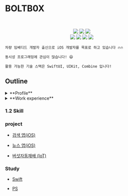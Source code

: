 <!--
### Hi there 👋

iOS

**BOLTB0X/BOLTB0X** is a ✨ _special_ ✨ repository because its `README.md` (this file) appears on your GitHub profile.

Here are some ideas to get you started:

- 🔭 I’m currently working on ...
- 🌱 I’m currently learning ...
- 👯 I’m looking to collaborate on ...
- 🤔 I’m looking for help with ...
- 💬 Ask me about ...
- 📫 How to reach me: ...
- 😄 Pronouns: ...
- ⚡ Fun fact: ...
-->

# BOLTB0X

<br/>
<p align="center">
<a href="https://developer.apple.com/kr/swift/" style="text-decoration: none;">
<img src="https://img.shields.io/badge/Swift-F05138?style=flat&logo=Swift&logoColor=white" />
</a>
<a href="https://learn.microsoft.com/en-us/cpp/c-language/?view=msvc-170" style="text-decoration: none;">
<img src="https://img.shields.io/badge/C-%23A8B9CC?style=flat&logo=C&logoColor=white" />
</a>
<a href="https://learn.microsoft.com/en-us/cpp/preprocessor/c-cpp-preprocessor-reference?view=msvc-170" style="text-decoration: none;">
<img src="https://img.shields.io/badge/C%2B%2B-%2300599C?style=flat&logo=C%2B%2B&logoColor=white" />
</a>
<br/>
<a href="https://developer.apple.com/kr/xcode/" style="text-decoration: none;">
<img src="https://img.shields.io/badge/Xcode-147EFB?style=flat&logo=Xcode&logoColor=white" />
</a>
<a href="https://visualstudio.microsoft.com/ko/downloads/" style="text-decoration: none;">
<img src="https://img.shields.io/badge/Visual%20Studio-%23B57EDC?style=flat&logo=Visual%20Studio&logoColor=white" />
</a>
<a href="https://www.nxp.com/design/software/development-software/s32-design-studio-ide:S32-DESIGN-STUDIO-IDE" style="text-decoration: none;">
<img src="https://img.shields.io/badge/NXP S32K%20Design%20Studio-007ACC?style=flat&logo=S32K%20Design%20Studio&logoColor=white" />
</a>
<a href="https://www.nxp.com/design/software/development-software/codewarrior-development-tools/downloads:CW_DOWNLOADS" style="text-decoration: none;">
<img src="https://img.shields.io/badge/CodeWarrior-808080?style=flat&logo=CodeWarrior&logoColor=white"/>
</a>
<br/>

```
차량 임베디드 개발자 출신으로 iOS 개발자를 목표로 하고 있습니다 🔥🔥

동시성 프로그래밍에 관심이 많습니다! 😄

활용 가능한 기술 스택은 SwiftUI, UIKit, Combine 입니다!
```

</p>

## Outline

<details>
<summary>**Profile**</summary>
<div markdown="1">
- 이름: 이경헌
- 생년월일: 1994.06.16
- E-mail: khunlee0508@gmail.com
- 최종학력: 세종대학교 전자정보통신공학 학사
</div>
</details>

<details>
<summary>**Work experience**</summary>
<div markdown="1">

### LS 오토모티브, IVC S/W팀, 연구원 (2022.05~2023.01)

- 선행개발(전자식 파킹브레이크 버튼) 프로젝트

  - MCU 스팩에 따른 드라이버 영역별 F/W 개발
  - CAN 스팩에 따른 F/W 개발
  - CAN 스팩에 따른 Application S/W 개발(송수신)
  - 제품 사양(각도센서, 기구물 동작)에 따른 Application S/W 개발(동작에 응하는 로직)

<br/>

- 용역개발(차종별 Test Jig) 프로젝트

  - 차량 시스템을 대체할 간이 테스트 시스템 개발
  - CAN 스팩에 따른 F/W 개발
  - CAN 스팩에 따른 Application S/W 개발(송수신)
  - 새로 추가되는 기능 개발(Timer, ADC, PWM 등) F/W 개발
  - 새로 추가되는 기능 개발(변속, 제어 로직 등) Application S/W 개발
  - 기존 레거시들을 통한 F/W 유지보수
  - 기존 레거시들을 통한 Application S/W 개발

<br/>

- 양산개발(차종 별 전자식 변속레버) 프로젝트

  - 보드 테스팅 작업
  - S/W 산출물 관리
  - MBD(Model Based Design) 설계
  - Git 관리
  - CANoe Tool을 활용한 테스트 작업

<br/>

- 양산개발(차종 별 도어 에리어 유닛) 프로젝트

  - 보드 테스팅 작업
  - S/W 산출물 관리
  - MBD(Model Based Design) 설계
  - Git 관리
  - CANoe Tool을 활용한 테스트 작업

<br/>

### 코드크레인, 프론트엔드 모듈, 인턴 (2023.02~2023.05)

- 동영상플랫폼 프로젝트 iOS 앱 파트 개발 참여

  - UI(상세 영상화면, 회원가입 절차) 설계 및 수정
  - api 호출 메소드 개발 및 수정

<br/>

- 동영상플랫폼 프로젝트 Android 앱 파트 테스트 참여

  - 테스트 작업 및 문서 작성

</div>
</details>

### 1.2 Skill

### project

- [검색 앱(iOS)](https://github.com/BOLTB0X/SearchAPI_Toy)

- [뉴스 앱(iOS)](https://github.com/BOLTB0X/NewsAPIToyProject)

- [버섯자동재배 (IoT)](https://github.com/BOLTB0X/Automatic-Mushroom-cultivation-IOT-project)

### Study

- [Swift](https://github.com/BOLTB0X/Swift_Study)

- [PS](https://github.com/BOLTB0X/DataStructure_Argolithm)
